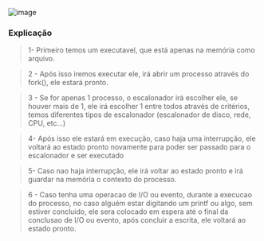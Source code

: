 ![image](https://github.com/user-attachments/assets/12dc4057-caa1-4e05-afe6-c5f17581ed1d)

<h3>Explicação</h3>

> 1- Primeiro temos um executavel, que está apenas na memória como arquivo.

> 2 - Após isso iremos executar ele, irá abrir um processo através do fork(), ele estará pronto.

> 3 - Se for apenas 1 processo, o escalonador irá escolher ele, se houver mais de 1, ele irá escolher 1 entre todos através de critérios, temos diferentes tipos de escalonador (escalonador de disco, rede, CPU, etc...)

> 4- Após isso ele estará em execução, caso haja uma interrupção, ele voltará ao estado pronto novamente para poder ser passado para o escalonador e ser executado

> 5- Caso nao haja interrupção, ele irá voltar ao estado pronto e irá guardar na memória o contexto do processo.

> 6 - Caso tenha uma operacao de I/O ou evento, durante a execucao do processo, no caso alguém estar digitando um printf ou algo, sem estiver concluido, ele sera colocado em espera até o final da conclusao de I/O ou evento, após concluir a escrita, ele voltará ao estado pronto.

